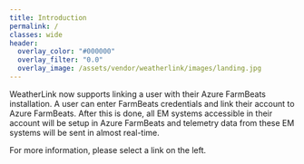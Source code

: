 ```yaml
---
title: Introduction
permalink: /
classes: wide
header:
  overlay_color: "#000000"
  overlay_filter: "0.0"
  overlay_image: /assets/vendor/weatherlink/images/landing.jpg
---
```


WeatherLink now supports linking a user with their Azure FarmBeats installation. A user can enter FarmBeats credentials and link their account to Azure FarmBeats. After this is done, all EM systems accessible in their account will be setup in Azure FarmBeats and telemetry data from these EM systems will be sent in almost real-time.

For more information, please select a link on the left.
